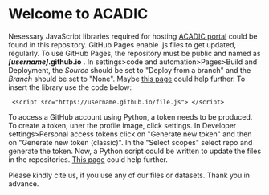 # Welcome to ACADIC

Nesessary JavaScript libraries required for hosting [ACADIC portal](https://acadic.org) could be found in this repository. 
GitHub Pages enable .js files to get updated, regularly. To use GitHub Pages, the repository must be public and named as ***[username]*.github.io** . 
In settings>code and automation>Pages>Build and Deployment, the *Source* should be set to "Deploy from a branch" and the *Branch* should be set to "None". Maybe [this page](https://docs.github.com/en/pages/quickstart) could help further. To insert the library use the code below:

`  <script src="https://username.github.io/file.js"> </script>  `

To access a GitHub account using Python, a token needs to be produced. To create a token, uner the profile image, click settings. 
In Developer settings>Personal access tokens click on "Generate new token" and then on "Generate new token (classic)". 
In the "Select scopes" select repo and generate the token.  Now, a Python script could be written to update the files in the repositories. [This page](https://docs.github.com/en/enterprise-server@3.4/authentication/keeping-your-account-and-data-secure/creating-a-personal-access-token) could help further.

Please kindly cite us, if you use any of our files or datasets. Thank you in advance.
